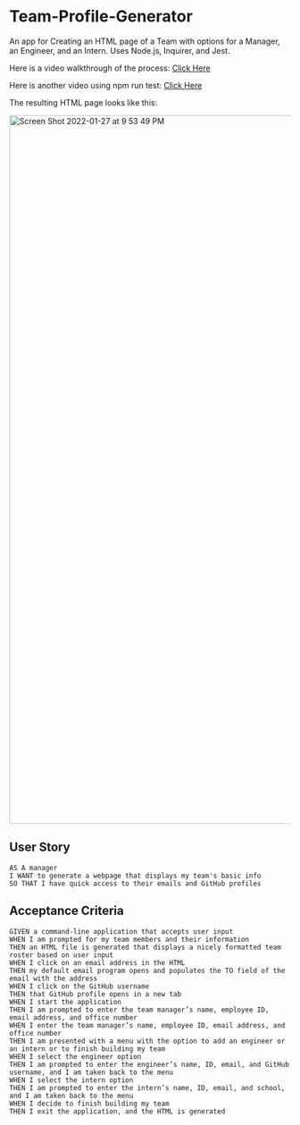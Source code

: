 # Team-Profile-Generator

An app for Creating an HTML page of a Team with options for a Manager, an Engineer, and an Intern. Uses Node.js, Inquirer, and Jest.

Here is a video walkthrough of the process: [Click Here](https://www.youtube.com/embed/Q2s80tO5js8)

Here is another video using npm run test: [Click Here](https://www.youtube.com/watch?v=2RJu7NPm4PI)

The resulting HTML page looks like this:

<img width="1269" alt="Screen Shot 2022-01-27 at 9 53 49 PM" src="https://user-images.githubusercontent.com/96030343/151494853-10ad0c71-3c72-4b24-ad4d-a597283e5f4a.png">


## User Story
    AS A manager
    I WANT to generate a webpage that displays my team's basic info
    SO THAT I have quick access to their emails and GitHub profiles

## Acceptance Criteria
    GIVEN a command-line application that accepts user input
    WHEN I am prompted for my team members and their information
    THEN an HTML file is generated that displays a nicely formatted team roster based on user input
    WHEN I click on an email address in the HTML
    THEN my default email program opens and populates the TO field of the email with the address
    WHEN I click on the GitHub username
    THEN that GitHub profile opens in a new tab
    WHEN I start the application
    THEN I am prompted to enter the team manager’s name, employee ID, email address, and office number
    WHEN I enter the team manager’s name, employee ID, email address, and office number
    THEN I am presented with a menu with the option to add an engineer or an intern or to finish building my team
    WHEN I select the engineer option
    THEN I am prompted to enter the engineer’s name, ID, email, and GitHub username, and I am taken back to the menu
    WHEN I select the intern option
    THEN I am prompted to enter the intern’s name, ID, email, and school, and I am taken back to the menu
    WHEN I decide to finish building my team
    THEN I exit the application, and the HTML is generated


